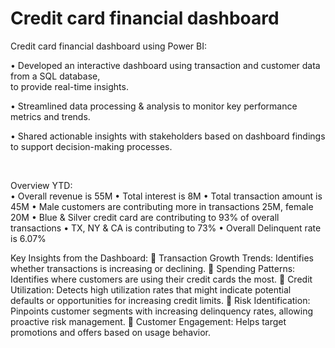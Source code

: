 # Credit card financial dashboard
Credit card financial dashboard using Power BI:

• Developed an interactive dashboard using transaction and customer data from a SQL database,
<br>
  to provide real-time insights.

• Streamlined data processing & analysis to monitor key performance metrics and trends.

• Shared actionable insights with stakeholders based on dashboard findings to support decision-making processes.

<br>

Overview YTD:
<br>
• Overall revenue is 55M
• Total interest is 8M
• Total transaction amount is 45M
• Male customers are contributing more in transactions 25M, female 20M
• Blue & Silver credit card are contributing to 93% of overall transactions
• TX, NY & CA is contributing to 73%
• Overall Delinquent rate is 6.07%


 Key Insights from the Dashboard:
🔹 Transaction Growth Trends: Identifies whether transactions is increasing or declining.
🔹 Spending Patterns: Identifies where customers are using their credit cards the most.
🔹 Credit Utilization: Detects high utilization rates that might indicate potential defaults or opportunities for increasing credit limits.
🔹 Risk Identification: Pinpoints customer segments with increasing delinquency rates, allowing proactive risk management.
🔹 Customer Engagement: Helps target promotions and offers based on usage behavior.

